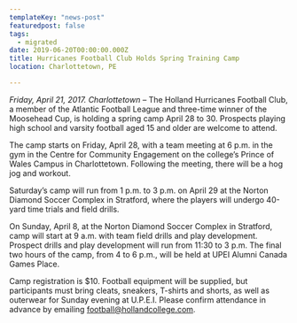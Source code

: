 ```yaml
---
templateKey: "news-post"
featuredpost: false
tags:
  - migrated
date: 2019-06-20T00:00:00.000Z
title: Hurricanes Football Club Holds Spring Training Camp
location: Charlottetown, PE

---
```


*Friday, April 21, 2017. Charlottetown –* The Holland Hurricanes Football Club, a member of the Atlantic Football League and three-time winner of the Moosehead Cup, is holding a spring camp April 28 to 30. Prospects playing high school and varsity football aged 15 and older are welcome to attend.

The camp starts on Friday, April 28, with a team meeting at 6 p.m. in the gym in the Centre for Community Engagement on the college’s Prince of Wales Campus in Charlottetown. Following the meeting, there will be a hog jog and workout.

Saturday’s camp will run from 1 p.m. to 3 p.m. on April 29 at the Norton Diamond Soccer Complex in Stratford, where the players will undergo 40-yard time trials and field drills.

On Sunday, April 8, at the Norton Diamond Soccer Complex in Stratford, camp will start at 9 a.m. with team field drills and play development. Prospect drills and play development will run from 11:30 to 3 p.m. The final two hours of the camp, from 4 to 6 p.m., will be held at UPEI Alumni Canada Games Place.

Camp registration is $10. Football equipment will be supplied, but participants must bring cleats, sneakers, T-shirts and shorts, as well as outerwear for Sunday evening at U.P.E.I.  Please confirm attendance in advance by emailing football@hollandcollege.com.
